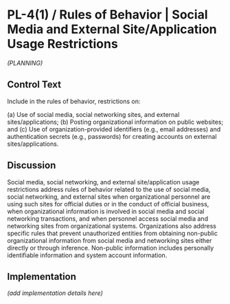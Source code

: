 # PL-4(1) / Rules of Behavior | Social Media and External Site/Application Usage Restrictions

_(PLANNING)_

## Control Text

Include in the rules of behavior, restrictions on:

(a) Use of social media, social networking sites, and external sites/applications;
(b) Posting organizational information on public websites; and
(c) Use of organization-provided identifiers (e.g., email addresses) and authentication secrets (e.g., passwords) for creating accounts on external sites/applications.

## Discussion

Social media, social networking, and external site/application usage restrictions address rules of behavior related to the use of social media, social networking, and external sites when organizational personnel are using such sites for official duties or in the conduct of official business, when organizational information is involved in social media and social networking transactions, and when personnel access social media and networking sites from organizational systems. Organizations also address specific rules that prevent unauthorized entities from obtaining non-public organizational information from social media and networking sites either directly or through inference. Non-public information includes personally identifiable information and system account information.

## Implementation

_(add implementation details here)_